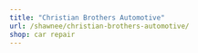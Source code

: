 ```yaml
---
title: "Christian Brothers Automotive"
url: /shawnee/christian-brothers-automotive/
shop: car repair
---
```

